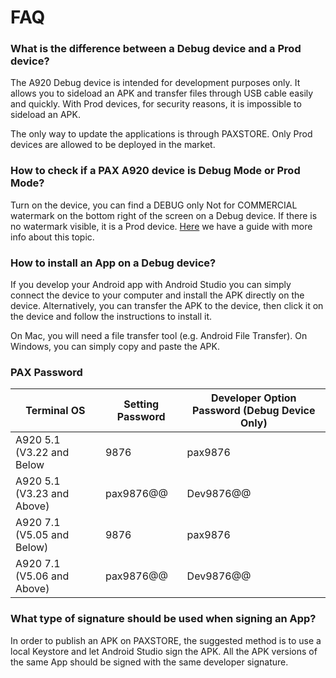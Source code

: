 

# FAQ


### What is the difference between a Debug device and a Prod device?
The A920 Debug device is intended for development purposes only. It allows you to sideload an APK and transfer files through USB cable easily and quickly. With Prod devices, for security reasons, it is impossible to sideload an APK. 

The only way to update the applications is through PAXSTORE. Only Prod devices are allowed to be deployed in the market.


### How to check if a PAX A920 device is Debug Mode or Prod Mode?
Turn on the device, you can find a DEBUG only Not for COMMERCIAL watermark on the bottom right of the screen on a Debug device. If there is no watermark visible, it is a Prod device. [Here](https://handpoint.atlassian.net/wiki/spaces/PD/pages/1578401793/How+to+Identify+Between+Development+and+Production+Terminals) we have a guide with more info about this topic.

### How to install an App on a Debug device?
If you develop your Android app with Android Studio you can simply connect the device to your computer and install the APK directly on the device. Alternatively, you can transfer the APK to the device, then click it on the device and follow the instructions to install it. 

On Mac, you will need a file transfer tool (e.g. Android File Transfer). On Windows, you can simply copy and paste the APK.

### PAX Password

| Terminal OS  | Setting Password	  |  Developer Option Password (Debug Device Only) |
|---|---|---|
| A920 5.1 (V3.22 and Below  | 9876  | pax9876  | 
|  A920 5.1 (V3.23 and Above) | pax9876@@  | Dev9876@@  | 
| A920 7.1 (V5.05 and Below)  | 9876  | pax9876  |
| A920 7.1 (V5.06 and Above)  | pax9876@@  | Dev9876@@  |


### What type of signature should be used when signing an App?
In order to publish an APK on PAXSTORE, the suggested method is to use a local Keystore and let Android Studio sign the APK. All the APK versions of the same App should be signed with the same developer signature.
